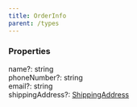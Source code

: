 ```yaml
---
title: OrderInfo
parent: /types
---
```


### Properties

<div class="flex flex-col gap-3"><div><div class="flex gap-2"><div class="font-mono p" id="p_name" data-anchor><span class="font-bold">name</span><span class="opacity-50"><span title="Optional" class="cursor-help">?</span>:</span> <span>string</span></div></div></div><div><div class="flex gap-2"><div class="font-mono p" id="p_phoneNumber" data-anchor><span class="font-bold">phoneNumber</span><span class="opacity-50"><span title="Optional" class="cursor-help">?</span>:</span> <span>string</span></div></div></div><div><div class="flex gap-2"><div class="font-mono p" id="p_email" data-anchor><span class="font-bold">email</span><span class="opacity-50"><span title="Optional" class="cursor-help">?</span>:</span> <span>string</span></div></div></div><div><div class="flex gap-2"><div class="font-mono p" id="p_shippingAddress" data-anchor><span class="font-bold">shippingAddress</span><span class="opacity-50"><span title="Optional" class="cursor-help">?</span>:</span> <a href="/gh/types/shippingaddress"  >ShippingAddress</a></div></div></div></div>

